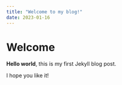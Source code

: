 ```yaml
---
title: "Welcome to my blog!"
date: 2023-01-16
---
```



# Welcome

**Hello world**, this is my first Jekyll blog post.

I hope you like it!
